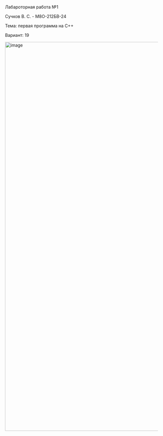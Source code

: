 Лабароторная работа №1

Сучков В. С. - М8О-212БВ-24

Тема: первая программа на C++

Вариант: 19

<img width="1296" height="1283" alt="image" src="https://github.com/user-attachments/assets/740340ab-35ec-4b8a-9650-b565ecf7c6d6" />
